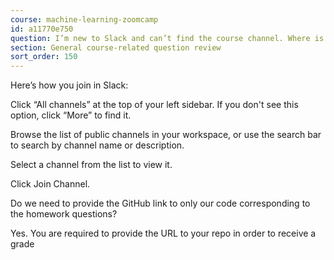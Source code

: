 ```yaml
---
course: machine-learning-zoomcamp
id: a11770e750
question: I’m new to Slack and can’t find the course channel. Where is it?
section: General course-related question review
sort_order: 150
---
```


Here’s how you join in Slack:

Click “All channels” at the top of your left sidebar. If you don't see this option, click “More” to find it.

Browse the list of public channels in your workspace, or use the search bar to search by channel name or description.

Select a channel from the list to view it.

Click Join Channel.

Do we need to provide the GitHub link to only our code corresponding to the homework questions?

Yes. You are required to provide the URL to your repo in order to receive a grade

